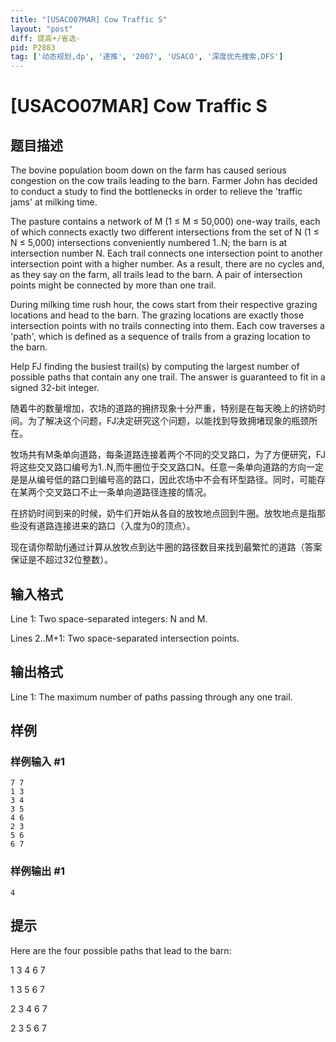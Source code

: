 ```yaml
---
title: "[USACO07MAR] Cow Traffic S"
layout: "post"
diff: 提高+/省选-
pid: P2883
tag: ['动态规划,dp', '递推', '2007', 'USACO', '深度优先搜索,DFS']
---
```

# [USACO07MAR] Cow Traffic S
## 题目描述

The bovine population boom down on the farm has caused serious congestion on the cow trails leading to the barn. Farmer John has decided to conduct a study to find the bottlenecks in order to relieve the 'traffic jams' at milking time.

The pasture contains a network of M (1 ≤ M ≤ 50,000) one-way trails, each of which connects exactly two different intersections from the set of N (1 ≤ N ≤ 5,000) intersections conveniently numbered 1..N; the barn is at intersection number N. Each trail connects one intersection point to another intersection point with a higher number. As a result, there are no cycles and, as they say on the farm, all trails lead to the barn. A pair of intersection points might be connected by more than one trail.

During milking time rush hour, the cows start from their respective grazing locations and head to the barn. The grazing locations are exactly those intersection points with no trails connecting into them. Each cow traverses a 'path', which is defined as a sequence of trails from a grazing location to the barn.

Help FJ finding the busiest trail(s) by computing the largest number of possible paths that contain any one trail. The answer is guaranteed to fit in a signed 32-bit integer.

随着牛的数量增加，农场的道路的拥挤现象十分严重，特别是在每天晚上的挤奶时间。为了解决这个问题，FJ决定研究这个问题，以能找到导致拥堵现象的瓶颈所在。


牧场共有M条单向道路，每条道路连接着两个不同的交叉路口，为了方便研究，FJ将这些交叉路口编号为1..N,而牛圈位于交叉路口N。任意一条单向道路的方向一定是是从编号低的路口到编号高的路口，因此农场中不会有环型路径。同时，可能存在某两个交叉路口不止一条单向道路径连接的情况。


在挤奶时间到来的时候，奶牛们开始从各自的放牧地点回到牛圈。放牧地点是指那些没有道路连接进来的路口（入度为0的顶点）。


现在请你帮助fj通过计算从放牧点到达牛圈的路径数目来找到最繁忙的道路（答案保证是不超过32位整数）。

## 输入格式

Line 1: Two space-separated integers: N and M.


Lines 2..M+1: Two space-separated intersection points.

## 输出格式

Line 1: The maximum number of paths passing through any one trail.

## 样例

### 样例输入 #1
```
7 7
1 3
3 4
3 5
4 6
2 3
5 6
6 7
```
### 样例输出 #1
```
4
```
## 提示

Here are the four possible paths that lead to the barn:


1 3 4 6 7


1 3 5 6 7


2 3 4 6 7


2 3 5 6 7

